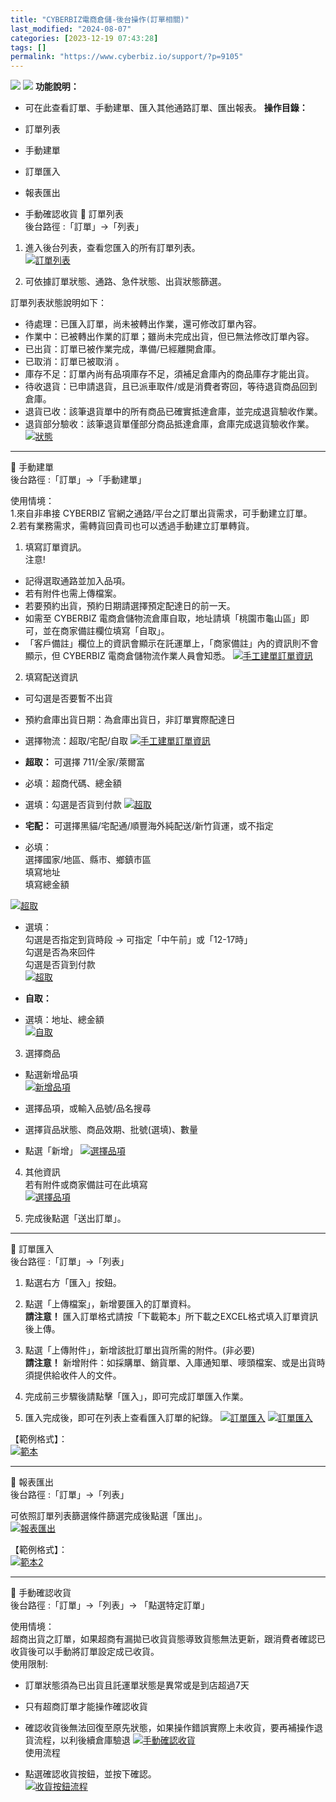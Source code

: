 ```yaml
---
title: "CYBERBIZ電商倉儲-後台操作(訂單相關)"
last_modified: "2024-08-07"
categories: [2023-12-19 07:43:28]
tags: []
permalink: "https://www.cyberbiz.io/support/?p=9105"
---
```


![](https://www.cyberbiz.io/support/wp-content/uploads/適用站別.png)
[![](https://www.cyberbiz.io/support/wp-content/uploads/台灣站.png)](https://www.cyberbiz.io/support/?page_id=2490)
**功能說明：**  

* 可在此查看訂單、手動建單、匯入其他通路訂單、匯出報表。
**操作目錄：**

* 訂單列表
* 手動建單
* 訂單匯入
* 報表匯出
* 手動確認收貨
📌 訂單列表  
後台路徑 :「訂單」→「列表」  


1. 進入後台列表，查看您匯入的所有訂單列表。  
[![訂單列表](https://www.cyberbiz.io/support/wp-content/uploads/CYBERBIZ電商倉儲-後台操作訂單相關22.png)](https://www.cyberbiz.io/support/wp-content/uploads/CYBERBIZ電商倉儲-後台操作訂單相關22.png)



2. 可依據訂單狀態、通路、急件狀態、出貨狀態篩選。   

訂單列表狀態說明如下：

* 待處理：已匯入訂單，尚未被轉出作業，還可修改訂單內容。
* 作業中：已被轉出作業的訂單；雖尚未完成出貨，但已無法修改訂單內容。 
* 已出貨：訂單已被作業完成，準備/已經離開倉庫。 
* 已取消：訂單已被取消 。
* 庫存不足：訂單內尚有品項庫存不足，須補足倉庫內的商品庫存才能出貨。
* 待收退貨：已申請退貨，且已派車取件/或是消費者寄回，等待退貨商品回到倉庫。
* 退貨已收：該筆退貨單中的所有商品已確實抵達倉庫，並完成退貨驗收作業。 
* 退貨部分驗收：該筆退貨單僅部分商品抵達倉庫，倉庫完成退貨驗收作業。
[![狀態](https://www.cyberbiz.io/support/wp-content/uploads/CYBERBIZ電商倉儲-後台操作訂單相關02.png)](https://www.cyberbiz.io/support/wp-content/uploads/CYBERBIZ電商倉儲-後台操作訂單相關02.png)



* * *

📌 手動建單  
後台路徑 :「訂單」→「手動建單」  

使用情境：  
1.來自非串接 CYBERBIZ 官網之通路/平台之訂單出貨需求，可手動建立訂單。  
2.若有業務需求，需轉貨回貴司也可以透過手動建立訂單轉貨。  


1. 填寫訂單資訊。  
注意!

* 記得選取通路並加入品項。
* 若有附件也需上傳檔案。
* 若要預約出貨，預約日期請選擇預定配達日的前一天。
* 如需至 CYBERBIZ 電商倉儲物流倉庫自取，地址請填「桃園市龜山區」即可，並在商家備註欄位填寫「自取」。
* 「客戶備註」欄位上的資訊會顯示在託運單上，「商家備註」內的資訊則不會顯示，但 CYBERBIZ 電商倉儲物流作業人員會知悉。
[![手工建單訂單資訊](https://www.cyberbiz.io/support/wp-content/uploads/CYBERBIZ電商倉儲-後台操作訂單相關03.png)](https://www.cyberbiz.io/support/wp-content/uploads/CYBERBIZ電商倉儲-後台操作訂單相關03.png)



2. 填寫配送資訊 
* 可勾選是否要暫不出貨
* 預約倉庫出貨日期：為倉庫出貨日，非訂單實際配達日
* 選擇物流：超取/宅配/自取
[![手工建單訂單資訊](https://www.cyberbiz.io/support/wp-content/uploads/CYBERBIZ電商倉儲-後台操作訂單相關04.png)](https://www.cyberbiz.io/support/wp-content/uploads/CYBERBIZ電商倉儲-後台操作訂單相關04.png)

* **超取：** 可選擇 711/全家/萊爾富 
* 必填：超商代碼、總金額
* 選填：勾選是否貨到付款
[![超取](https://www.cyberbiz.io/support/wp-content/uploads/CYBERBIZ電商倉儲-後台操作訂單相關05.png)](https://www.cyberbiz.io/support/wp-content/uploads/CYBERBIZ電商倉儲-後台操作訂單相關05.png)

* **宅配：** 可選擇黑貓/宅配通/順豐海外純配送/新竹貨運，或不指定 
* 必填：   
選擇國家/地區、縣市、鄉鎮市區  
填寫地址  
填寫總金額

[![超取](https://www.cyberbiz.io/support/wp-content/uploads/CYBERBIZ電商倉儲-後台操作訂單相關06.png)](https://www.cyberbiz.io/support/wp-content/uploads/CYBERBIZ電商倉儲-後台操作訂單相關06.png)

* 選填：  
勾選是否指定到貨時段 -> 可指定「中午前」或「12-17時」  
勾選是否為來回件  
勾選是否貨到付款  
[![超取](https://www.cyberbiz.io/support/wp-content/uploads/CYBERBIZ電商倉儲-後台操作訂單相關07.png)](https://www.cyberbiz.io/support/wp-content/uploads/CYBERBIZ電商倉儲-後台操作訂單相關07.png)

* **自取：**
* 選填：地址、總金額   
[![自取](https://www.cyberbiz.io/support/wp-content/uploads/CYBERBIZ電商倉儲-後台操作訂單相關08.png)](https://www.cyberbiz.io/support/wp-content/uploads/CYBERBIZ電商倉儲-後台操作訂單相關08.png)

3. 選擇商品 
* 點選新增品項  
[![新增品項](https://www.cyberbiz.io/support/wp-content/uploads/CYBERBIZ電商倉儲-後台操作訂單相關09.png)](https://www.cyberbiz.io/support/wp-content/uploads/CYBERBIZ電商倉儲-後台操作訂單相關09.png)

* 選擇品項，或輸入品號/品名搜尋
* 選擇貨品狀態、商品效期、批號(選填)、數量
* 點選「新增」
[![選擇品項](https://www.cyberbiz.io/support/wp-content/uploads/CYBERBIZ電商倉儲-後台操作訂單相關10.png)](https://www.cyberbiz.io/support/wp-content/uploads/CYBERBIZ電商倉儲-後台操作訂單相關10.png)



4. 其他資訊  
若有附件或商家備註可在此填寫  
[![選擇品項](https://www.cyberbiz.io/support/wp-content/uploads/CYBERBIZ電商倉儲-後台操作訂單相關11.png)](https://www.cyberbiz.io/support/wp-content/uploads/CYBERBIZ電商倉儲-後台操作訂單相關11.png)



5. 完成後點選「送出訂單」。 

* * *

📌 訂單匯入  
後台路徑 :「訂單」→「列表」  


1. 點選右方「匯入」按鈕。


2. 點選「上傳檔案」，新增要匯入的訂單資料。  
**請注意！** 匯入訂單格式請按「下載範本」所下載之EXCEL格式填入訂單資訊後上傳。



3. 點選「上傳附件」，新增該批訂單出貨所需的附件。(非必要)  
**請注意！** 新增附件：如採購單、銷貨單、入庫通知單、嘜頭檔案、或是出貨時須提供給收件人的文件。



4. 完成前三步驟後請點擊「匯入」，即可完成訂單匯入作業。


5. 匯入完成後，即可在列表上查看匯入訂單的紀錄。
[![訂單匯入](https://www.cyberbiz.io/support/wp-content/uploads/CYBERBIZ電商倉儲-後台操作訂單相關20.png)](https://www.cyberbiz.io/support/wp-content/uploads/CYBERBIZ電商倉儲-後台操作訂單相關20.png)
[![訂單匯入](https://www.cyberbiz.io/support/wp-content/uploads/CYBERBIZ電商倉儲-後台操作訂單相關21.png)](https://www.cyberbiz.io/support/wp-content/uploads/CYBERBIZ電商倉儲-後台操作訂單相關21.png)  

【範例格式】：  
[![範本](https://www.cyberbiz.io/support/wp-content/uploads/CYBERBIZ電商倉儲-後台操作訂單相關13.png)](https://www.cyberbiz.io/support/wp-content/uploads/CYBERBIZ電商倉儲-後台操作訂單相關13.png)

* * *

📌 報表匯出  
後台路徑 :「訂單」→「列表」  

可依照訂單列表篩選條件篩選完成後點選「匯出」。  
[![報表匯出](https://www.cyberbiz.io/support/wp-content/uploads/CYBERBIZ電商倉儲-後台操作訂單相關23.png)](https://www.cyberbiz.io/support/wp-content/uploads/CYBERBIZ電商倉儲-後台操作訂單相關23.png)  

【範例格式】：  
[![範本2](https://www.cyberbiz.io/support/wp-content/uploads/CYBERBIZ電商倉儲-後台操作訂單相關16.png)](https://www.cyberbiz.io/support/wp-content/uploads/CYBERBIZ電商倉儲-後台操作訂單相關16.png)

* * *

📌 手動確認收貨  
後台路徑 :「訂單」→「列表」→ 「點選特定訂單」  

使用情境：  
超商出貨之訂單，如果超商有漏拋已收貨貨態導致貨態無法更新，跟消費者確認已收貨後可以手動將訂單設定成已收貨。  
使用限制:  

* 訂單狀態須為已出貨且託運單狀態是異常或是到店超過7天
* 只有超商訂單才能操作確認收貨
* 確認收貨後無法回復至原先狀態，如果操作錯誤實際上未收貨，要再補操作退貨流程，以利後續倉庫驗退
[![手動確認收貨](https://www.cyberbiz.io/support/wp-content/uploads/CYBERBIZ電商倉儲-後台操作訂單相關17.png)](https://www.cyberbiz.io/support/wp-content/uploads/CYBERBIZ電商倉儲-後台操作訂單相關17.png)  
使用流程

* 點選確認收貨按鈕，並按下確認。  
[![收貨按鈕流程](https://www.cyberbiz.io/support/wp-content/uploads/CYBERBIZ電商倉儲-後台操作訂單相關18.png)](https://www.cyberbiz.io/support/wp-content/uploads/CYBERBIZ電商倉儲-後台操作訂單相關18.png)

